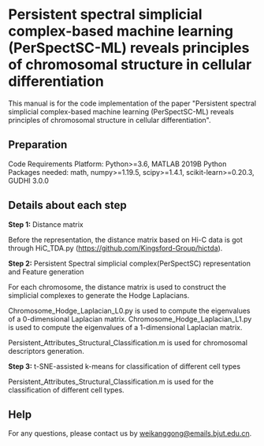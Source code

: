 # **Persistent spectral simplicial complex-based machine learning (PerSpectSC-ML) reveals principles of chromosomal structure in cellular differentiation**
This manual is for the code implementation of the paper "Persistent spectral simplicial complex-based machine learning (PerSpectSC-ML) reveals principles of chromosomal structure in cellular differentiation".

## Preparation
Code Requirements
Platform: Python>=3.6, MATLAB 2019B
Python Packages needed: math, numpy>=1.19.5, scipy>=1.4.1, scikit-learn>=0.20.3, GUDHI 3.0.0

## Details about each step

**Step 1:** Distance matrix

Before the representation, the distance matrix based on Hi-C data is got through HiC_TDA.py (https://github.com/Kingsford-Group/hictda).

**Step 2:** Persistent Spectral simplicial complex(PerSpectSC) representation and Feature generation

For each chromosome, the distance matrix is used to construct the simplicial complexes to generate the Hodge Laplacians.

Chromosome_Hodge_Laplacian_L0.py is used to compute the eigenvalues of a 0-dimensional Laplacian matrix.
Chromosome_Hodge_Laplacian_L1.py is used to compute the eigenvalues of a 1-dimensional Laplacian matrix.

Persistent_Attributes_Structural_Classification.m is used for chromosomal descriptors generation.

**Step 3:** t-SNE-assisted k-means for classification of different cell types

Persistent_Attributes_Structural_Classification.m is used for the classification of different cell types.

## Help
For any questions, please contact us by weikanggong@emails.bjut.edu.cn.